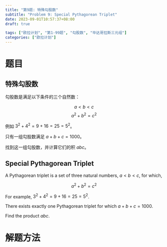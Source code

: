 ```yaml
---
title: "第9题: 特殊勾股数"
subtitle: "Problem 9: Special Pythagorean Triplet"
date: 2023-09-01T10:57:37+08:00
draft: true

tags: ["欧拉计划", "第1-99题", "勾股数", "毕达哥拉斯三元组"]
categories: ["欧拉计划"]
---
```


# 题目

## 特殊勾股数

勾股数是满足以下条件的三个自然数：

$$a \lt b \lt c$$
$$a^2 + b^2 = c^2$$

例如 $3^2 + 4^2 = 9 + 16 = 25 = 5^2$。

只有一组勾股数满足 $a + b + c = 1000$。

找到这一组勾股数，并计算它们的积 $abc$。

## Special Pythagorean Triplet

A Pythagorean triplet is a set of three natural numbers, $a \lt b \lt c$, for which,

$$a^2 + b^2 = c^2$$

For example, $3^2 + 4^2 = 9 + 16 = 25 = 5^2$.

There exists exactly one Pythagorean triplet for which $a + b + c = 1000$.

Find the product $abc$.

# 解题方法

## 